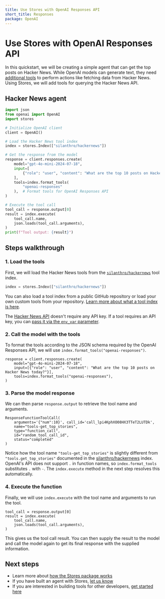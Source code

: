 ```yaml
---
title: Use Stores with OpenAI Responses API
short_title: Responses
package: OpenAI
---
```


# Use Stores with OpenAI Responses API

In this quickstart, we will be creating a simple agent that can get the top posts on Hacker News. While OpenAI models can generate text, they need [additional tools](https://platform.openai.com/docs/guides/function-calling?api-mode=responses&strict-mode=enabled) to perform actions like fetching data from Hacker News. Using Stores, we will add tools for querying the Hacker News API.

## Hacker News agent

```python
import json
from openai import OpenAI
import stores

# Initialize OpenAI client
client = OpenAI()

# Load the Hacker News tool index
index = stores.Index(["silanthro/hackernews"])

# Get the response from the model
response = client.responses.create(
    model="gpt-4o-mini-2024-07-18",
    input=[
        {"role": "user", "content": "What are the top 10 posts on Hacker News today?"}
    ],
    tools=index.format_tools(
        "openai-responses"
    ),  # Format tools for OpenAI Responses API
)

# Execute the tool call
tool_call = response.output[0]
result = index.execute(
    tool_call.name,
    json.loads(tool_call.arguments),
)
print(f"Tool output: {result}")
```

## Steps walkthrough

### 1. Load the tools

First, we will load the Hacker News tools from the [`silanthro/hackernews`](https://github.com/silanthro/hackernews) tool index.

```python
index = stores.Index(["silanthro/hackernews"])
```

You can also load a tool index from a public GitHub repository or load your own custom tools from your repository. [Learn more about what a tool index is here](/docs/guide/_index/what_is_an_index).

The [Hacker News API](https://github.com/HackerNews/API) doesn't require any API key. If a tool requires an API key, you can [pass it via the `env_var` parameter](/docs/guide/remote_index/environment_variables).

### 2. Call the model with the tools

To format the tools according to the JSON schema required by the OpenAI Responses API, we will use `index.format_tools("openai-responses")`.

```python{4}
response = client.responses.create(
    model="gpt-4o-mini-2024-07-18",
    input=[{"role": "user", "content": "What are the top 10 posts on Hacker News today?"}],
    tools=index.format_tools("openai-responses"),
)
```

### 3. Parse the model response

We can then parse `response.output` to retrieve the tool name and arguments.

```python{2-3}[response.output[0\\]]
ResponseFunctionToolCall(
    arguments='{"num":10}', call_id='call_lpi4KphXO08HX3TTeT2LUTDk',
    name="tools-get_top_stories",
    type="function_call",
    id="random_tool_call_id",
    status="completed"
)
```

Notice how the tool name `"tools-get_top_stories"` is slightly different from `"tools.get_top_stories"` documented in the [silanthro/hackernews](https://github.com/silanthro/hackernews) index. OpenAI's API does not support `.` in function names, so `index.format_tools` substitutes `.` with `-`. The `index.execute` method in the next step resolves this automatically.

### 4. Execute the function

Finally, we will use `index.execute` with the tool name and arguments to run the tool.

```python{2-5}
tool_call = response.output[0]
result = index.execute(
    tool_call.name,
    json.loads(tool_call.arguments),
)
```

This gives us the tool call result. You can then supply the result to the model and call the model again to get its final response with the supplied information.

## Next steps

- Learn more about [how the Stores package works](/docs/guide)
- If you have built an agent with Stores, [let us know](http://twitter.com/alfred_lua)
- If you are interested in building tools for other developers, [get started here](/docs/contribute)
